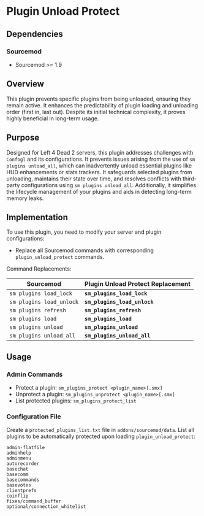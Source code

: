 # Plugin Unload Protect

## Dependencies
### Sourcemod
* Sourcemod >= 1.9

## Overview
This plugin prevents specific plugins from being unloaded, ensuring they remain active. It enhances the predictability of plugin loading and unloading order (first in, last out). Despite its initial technical complexity, it proves highly beneficial in long-term usage.

## Purpose

Designed for Left 4 Dead 2 servers, this plugin addresses challenges with `Confogl` and its configurations. It prevents issues arising from the use of `sm plugins unload_all`, which can inadvertently unload essential plugins like HUD enhancements or stats trackers. It safeguards selected plugins from unloading, maintains their state over time, and resolves conflicts with third-party configurations using `sm plugins unload_all`. Additionally, it simplifies the lifecycle management of your plugins and aids in detecting long-term memory leaks.

## Implementation

To use this plugin, you need to modify your server and plugin configurations:
- Replace all Sourcemod commands with corresponding `plugin_unload_protect` commands.

Command Replacements:

| Sourcemod                | Plugin Unload Protect Replacement      |
|--------------------------|----------------------------------------|
| `sm plugins load_lock`   | **`sm_plugins_load_lock`**             |
| `sm plugins load_unlock` | **`sm_plugins_load_unlock`**           |
| `sm plugins refresh`     | **`sm_plugins_refresh`**               |
| `sm plugins load`        | **`sm_plugins_load`**                  |
| `sm plugins unload`      | **`sm_plugins_unload`**                |
| `sm plugins unload_all`  | **`sm_plugins_unload_all`**            |

## Usage

### Admin Commands
* Protect a plugin: `sm_plugins_protect <plugin_name>[.smx]`
* Unprotect a plugin: `sm_plugins_unprotect <plugin_name>[.smx]`
* List protected plugins: `sm_plugins_protect_list`

### Configuration File

Create a `protected_plugins_list.txt` file in `addons/sourcemod/data`. List all plugins to be automatically protected upon loading `plugin_unload_protect`:

```
admin-flatfile
adminhelp
adminmenu
autorecorder
basechat
basecomm
basecommands
basevotes
clientprefs
coinflip
fixes/command_buffer
optional/connection_whitelist
```

